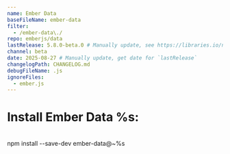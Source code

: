 ```yaml
---
name: Ember Data
baseFileName: ember-data
filter:
  - /ember-data\./
repo: emberjs/data
lastRelease: 5.8.0-beta.0 # Manually update, see https://libraries.io/npm/ember-data throughout
channel: beta
date: 2025-08-27 # Manually update, get date for `lastRelease`
changelogPath: CHANGELOG.md
debugFileName: .js
ignoreFiles:
  - ember.js
---
```


# Install Ember Data %s:

<br>
npm install --save-dev ember-data@~%s
